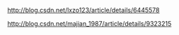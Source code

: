 
http://blog.csdn.net/lxzo123/article/details/6445578

http://blog.csdn.net/majian_1987/article/details/9323215
